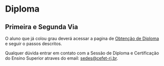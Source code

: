 # **Diploma**

## Primeira e Segunda Via

O aluno que já colou grau deverá acessar a pagina de [Obtenção de Diploma](https://www.gov.br/pt-br/servicos/obter-diploma-ou-2a-via-de-diploma-cefet-rj) e seguir o passos descritos.

Qualquer dúvida entrar em contato com a Sessão de Diploma e Certificação do Ensino Superior atraves do email: sedes@cefet-rj.br.

